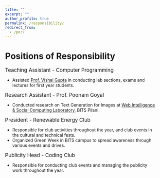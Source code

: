 ```yaml
---
title: ""
excerpt: ""
author_profile: true
permalink: /responsibility/
redirect_from:
  - /por/
---
```

# Positions of Responsibility
<big>Teaching Assistant - Computer Programming </big>
* Assisted [Prof. Vishal Gupta](https://universe.bits-pilani.ac.in/pilani/vishalgupta/profile) in conducting lab sections, exams and lectures for first year students.

<big>Research Assistant - Prof. Poonam Goyal </big>
* Conducted research on Text Generation for Images at [Web Intelligence & Social Computing Laboratory](https://www.bits-pilani.ac.in/pilani/computerscience/WebIntelligenceandSocialComputingLab), BITS Pilani.

<big>President - Renewable Energy Club </big>
* Responsible for club activities throughout the year, and club events in the cultural and technical fests.
* Organized Green Week in BITS campus to spread awareness through various events and drives.

<big>Publicity Head - Coding Club</big>
* Responsible for conducting club events and managing the publicity work throughout the year.
